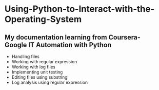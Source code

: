 # Using-Python-to-Interact-with-the-Operating-System
## My documentation learning from Coursera-Google IT Automation with Python

- Handling files
- Working with regular expression
- Working with log files
- Implementing unit testing
- Editing files using substring
- Log analysis using regular expression
